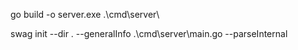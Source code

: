 go build -o server.exe .\cmd\server\

swag init --dir . --generalInfo .\cmd\server\main.go --parseInternal